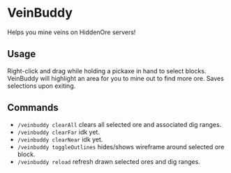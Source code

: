 # VeinBuddy

Helps you mine veins on HiddenOre servers!

## Usage

Right-click and drag while holding a pickaxe in hand to select blocks. VeinBuddy will highlight an area for you to mine
out to find more ore. Saves selections upon exiting.

## Commands

- `/veinbuddy clearAll` clears all selected ore and associated dig ranges.
- `/veinbuddy clearFar` idk yet.
- `/veinbuddy clearNear` idk yet.
- `/veinbuddy toggleOutlines` hides/shows wireframe around selected ore block.
- `/veinbuddy reload` refresh drawn selected ores and dig ranges.
